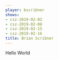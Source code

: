 ```yaml
---
player: bscribner
shows:
- csz-2019-02-02
- csz-2019-02-08
- csz-2019-02-15
- csz-2019-02-16
title: Brian Scribner
---
```


Hello World

